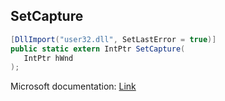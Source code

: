 ## SetCapture

```csharp
[DllImport("user32.dll", SetLastError = true)]
public static extern IntPtr SetCapture(
   IntPtr hWnd
);
```

Microsoft documentation: [Link](https://docs.microsoft.com/en-us/windows/win32/api/winuser/nf-winuser-setcapture)
